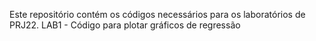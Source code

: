 Este repositório contém os códigos necessários para os laboratórios de PRJ22.
LAB1 - Código para plotar gráficos de regressão
